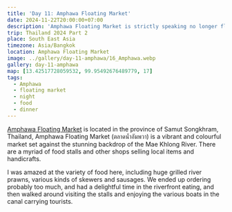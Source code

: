 ```yaml
---
title: 'Day 11: Amphawa Floating Market'
date: 2024-11-22T20:00:00+07:00
description: 'Amphawa Floating Market is strictly speaking no longer floating market, since most of the stalls have moved into the riverfront.'
trip: Thailand 2024 Part 2
place: South East Asia
timezone: Asia/Bangkok
location: Amphawa Floating Market
image: ../gallery/day-11-amphawa/16_Amphawa.webp
gallery: day-11-amphawa
map: [13.42517728059532, 99.95492676489779, 17]
tags:
  - Amphawa
  - floating market
  - night
  - food
  - dinner
---
```


[Amphawa Floating Market](https://amphawafloatingmarket.org) is located in the province of Samut Songkhram, Thailand, Amphawa Floating Market (ตลาดน้ำอัมพวา) is a vibrant and colourful market set against the stunning backdrop of the Mae Khlong River. There are a myriad of food stalls and other shops selling local items and handicrafts.

I was amazed at the variety of food here, including huge grilled river prawns, various kinds of skewers and sausages. We ended up ordering probably too much, and had a delightful time in the riverfront eating, and then walked around visiting the stalls and enjoying the various boats in the canal carrying tourists.
